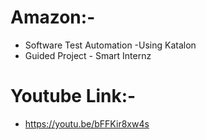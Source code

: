 # Amazon:-
- Software Test Automation -Using Katalon
- Guided Project - Smart Internz

# Youtube Link:-
- https://youtu.be/bFFKir8xw4s